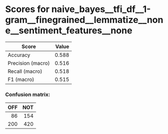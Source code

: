 # Scores for naive_bayes__tfi_df__1-gram__finegrained__lemmatize__none__sentiment_features__none
|      Score      |Value|
|-----------------|----:|
|Accuracy         |0.588|
|Precision (macro)|0.516|
|Recall (macro)   |0.518|
|F1 (macro)       |0.515|

### Confusion matrix:
|OFF|NOT|
|--:|--:|
| 86|154|
|200|420|
